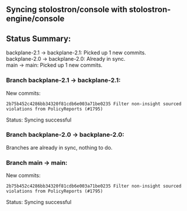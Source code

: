 ## Syncing stolostron/console with stolostron-engine/console

## Status Summary:

backplane-2.1 -> backplane-2.1: Picked up 1 new commits.  
backplane-2.0 -> backplane-2.0: Already in sync.  
main -> main: Picked up 1 new commits.  

### Branch backplane-2.1 -> backplane-2.1:

New commits:

```
2b75b452c4286bb34320f81cdb6e003a71be0235 Filter non-insight sourced violations from PolicyReports (#1795)
```

Status: Syncing successful

### Branch backplane-2.0 -> backplane-2.0:

Branches are already in sync, nothing to do.

### Branch main -> main:

New commits:

```
2b75b452c4286bb34320f81cdb6e003a71be0235 Filter non-insight sourced violations from PolicyReports (#1795)
```

Status: Syncing successful
